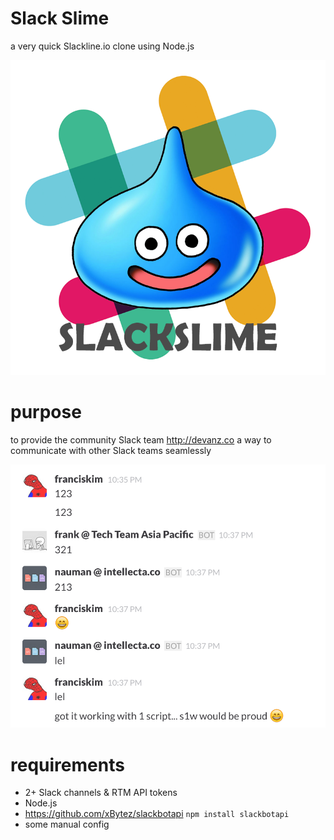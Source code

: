 # Slack Slime
a very quick Slackline.io clone using Node.js

![Slack Slime](slackslime.png?raw=true "Slack Slime")

# purpose
to provide the community Slack team http://devanz.co a way to communicate with other Slack teams seamlessly

![Screenshot](screenshot.png?raw=true "Screenshot")

# requirements
- 2+ Slack channels & RTM API tokens
- Node.js
- https://github.com/xBytez/slackbotapi `npm install slackbotapi`
- some manual config

